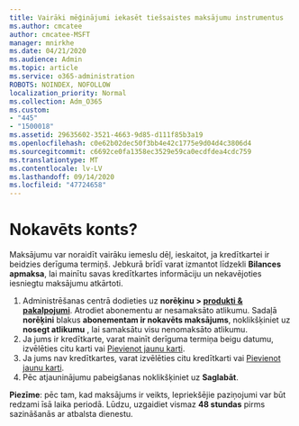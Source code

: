 ```yaml
---
title: Vairāki mēģinājumi iekasēt tiešsaistes maksājumu instrumentus
ms.author: cmcatee
author: cmcatee-MSFT
manager: mnirkhe
ms.date: 04/21/2020
ms.audience: Admin
ms.topic: article
ms.service: o365-administration
ROBOTS: NOINDEX, NOFOLLOW
localization_priority: Normal
ms.collection: Adm_O365
ms.custom:
- "445"
- "1500018"
ms.assetid: 29635602-3521-4663-9d85-d111f85b3a19
ms.openlocfilehash: c0e62b02dec50f3bb4e42c1775e9d04d4c3806d4
ms.sourcegitcommit: c6692ce0fa1358ec3529e59ca0ecdfdea4cdc759
ms.translationtype: MT
ms.contentlocale: lv-LV
ms.lasthandoff: 09/14/2020
ms.locfileid: "47724658"
---
```

# <a name="past-due-account"></a>Nokavēts konts?

Maksājumu var noraidīt vairāku iemeslu dēļ, ieskaitot, ja kredītkartei ir beidzies derīguma termiņš. Jebkurā brīdī varat izmantot līdzekli **Bilances apmaksa**, lai mainītu savas kredītkartes informāciju un nekavējoties iesniegtu maksājumu atkārtoti.

1. Administrēšanas centrā dodieties uz **norēķinu > [produkti & pakalpojumi](https://go.microsoft.com/fwlink/p/?linkid=842054)**.
Atrodiet abonementu ar nesamaksāto atlikumu. Sadaļā **norēķini** blakus **abonementam ir nokavēts maksājums**, noklikšķiniet uz **nosegt atlikumu** , lai samaksātu visu nenomaksāto atlikumu.
2. Ja jums ir kredītkarte, varat mainīt derīguma termiņa beigu datumu, izvēlēties citu karti vai [Pievienot jaunu karti](https://docs.microsoft.com/microsoft-365/commerce/billing-and-payments/manage-payment-methods?view=o365-worldwide).
3. Ja jums nav kredītkartes, varat izvēlēties citu kredītkarti vai [Pievienot jaunu karti](https://docs.microsoft.com/microsoft-365/commerce/billing-and-payments/manage-payment-methods?view=o365-worldwide).
4. Pēc atjauninājumu pabeigšanas noklikšķiniet uz **Saglabāt**.

**Piezīme**: pēc tam, kad maksājums ir veikts, Iepriekšējie paziņojumi var būt redzami īsā laika periodā. Lūdzu, uzgaidiet vismaz **48 stundas** pirms sazināšanās ar atbalsta dienestu.
